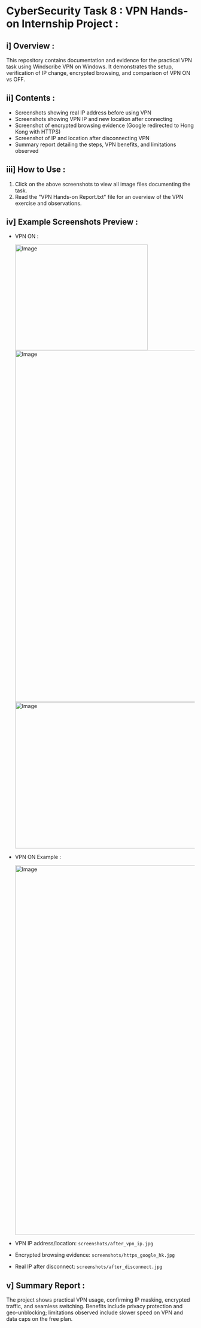 # CyberSecurity Task 8 : VPN Hands-on Internship Project :

## i] Overview :
This repository contains documentation and evidence for the practical VPN task using Windscribe VPN on Windows. It demonstrates the setup, verification of IP change, encrypted browsing, and comparison of VPN ON vs OFF.

## ii] Contents :

- Screenshots showing real IP address before using VPN
- Screenshots showing VPN IP and new location after connecting
- Screenshot of encrypted browsing evidence (Google redirected to Hong Kong with HTTPS)
- Screenshot of IP and location after disconnecting VPN
- Summary report detailing the steps, VPN benefits, and limitations observed

## iii] How to Use :

1. Click on the above screenshots to view all image files documenting the task.
2. Read the "VPN Hands-on Report.txt" file for an overview of the VPN exercise and observations.

## iv] Example Screenshots Preview :

- VPN ON :

  
  <img width="354" height="282" alt="Image" src="https://github.com/user-attachments/assets/e0ed4663-78a5-4027-95eb-33b8e591d749" />
  

  <img width="1904" height="940" alt="Image" src="https://github.com/user-attachments/assets/de99fcd2-1559-4f2d-9dd4-8c895f5c2815" />
  

  <img width="1295" height="391" alt="Image" src="https://github.com/user-attachments/assets/f85d10a8-a8d5-4f1e-85cb-5cee024ea7ad" />


- VPN ON Example :
  

  <img width="1919" height="987" alt="Image" src="https://github.com/user-attachments/assets/ee247271-cd1d-4720-9e43-43885267fd3b" />
- VPN IP address/location: `screenshots/after_vpn_ip.jpg`
- Encrypted browsing evidence: `screenshots/https_google_hk.jpg`
- Real IP after disconnect: `screenshots/after_disconnect.jpg`

## v] Summary Report :

The project shows practical VPN usage, confirming IP masking, encrypted traffic, and seamless switching. Benefits include privacy protection and geo-unblocking; limitations observed include slower speed on VPN and data caps on the free plan.
